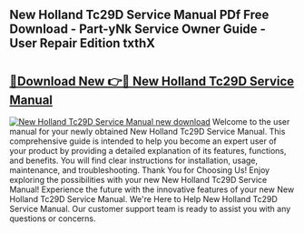 ## New Holland Tc29D Service Manual PDf Free Download - Part-yNk Service Owner Guide - User Repair Edition txthX

# <h2><a href="http://bc93708.oget.top/?id=New+Holland+Tc29D+Service+Manual">🔗Download New 👉🔴 New Holland Tc29D Service Manual</a></h2>

[![New Holland Tc29D Service Manual new download](https://i.imgur.com/5g1atiW.png)](http://bc93708.oget.top/?id=New+Holland+Tc29D+Service+Manual)
Welcome to the user manual for your newly obtained New Holland Tc29D Service Manual. This comprehensive guide is intended to help you become an expert user of your product by providing a detailed explanation of its features, functions, and benefits. You will find clear instructions for installation, usage, maintenance, and troubleshooting. Thank You for Choosing Us! Enjoy exploring the possibilities with your new New Holland Tc29D Service Manual! Experience the future with the innovative features of your new New Holland Tc29D Service Manual. We're Here to Help New Holland Tc29D Service Manual. Our customer support team is ready to assist you with any questions or concerns.

